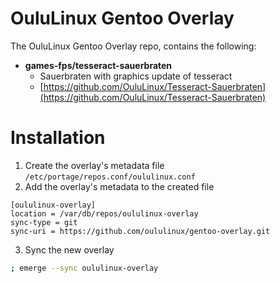 # OuluLinux Gentoo Overlay

The OuluLinux Gentoo Overlay repo, contains the following:

- **games-fps/tesseract-sauerbraten**
  - Sauerbraten with graphics update of tesseract
  - [https://github.com/OuluLinux/Tesseract-Sauerbraten](https://github.com/OuluLinux/Tesseract-Sauerbraten)

# Installation

1. Create the overlay's metadata file `/etc/portage/repos.conf/oululinux.conf`
2. Add the overlay's metadata to the created file

```
[oululinux-overlay]
location = /var/db/repos/oululinux-overlay
sync-type = git
sync-uri = https://github.com/oululinux/gentoo-overlay.git
```

3. Sync the new overlay

```bash
; emerge --sync oululinux-overlay
```
